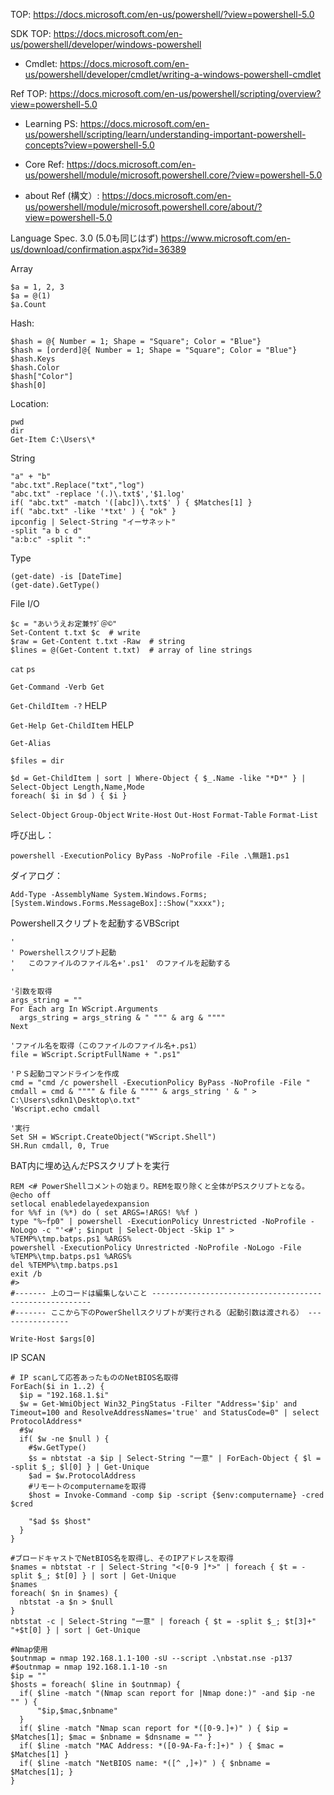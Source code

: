TOP: https://docs.microsoft.com/en-us/powershell/?view=powershell-5.0

SDK TOP: https://docs.microsoft.com/en-us/powershell/developer/windows-powershell

- Cmdlet: https://docs.microsoft.com/en-us/powershell/developer/cmdlet/writing-a-windows-powershell-cmdlet

Ref TOP: https://docs.microsoft.com/en-us/powershell/scripting/overview?view=powershell-5.0

- Learning PS: https://docs.microsoft.com/en-us/powershell/scripting/learn/understanding-important-powershell-concepts?view=powershell-5.0

- Core Ref: https://docs.microsoft.com/en-us/powershell/module/microsoft.powershell.core/?view=powershell-5.0

- about Ref (構文）: https://docs.microsoft.com/en-us/powershell/module/microsoft.powershell.core/about/?view=powershell-5.0


Language Spec. 3.0 (5.0も同じはず)
https://www.microsoft.com/en-us/download/confirmation.aspx?id=36389

Array
```
$a = 1, 2, 3
$a = @(1)
$a.Count
```
Hash:
```
$hash = @{ Number = 1; Shape = "Square"; Color = "Blue"}
$hash = [orderd]@{ Number = 1; Shape = "Square"; Color = "Blue"}
$hash.Keys
$hash.Color
$hash["Color"]
$hash[0]
```

Location:
```
pwd
dir
Get-Item C:\Users\*
```

String
```
"a" + "b"
"abc.txt".Replace("txt","log")
"abc.txt" -replace '(.)\.txt$','$1.log'
if( "abc.txt" -match '([abc])\.txt$' ) { $Matches[1] }
if( "abc.txt" -like '*txt' ) { "ok" }
ipconfig | Select-String "イーサネット"
-split "a b c d"
"a:b:c" -split ":"
```

Type
```
(get-date) -is [DateTime]
(get-date).GetType()
```

File I/O
```
$c = "あいうえお定兼ｻﾀﾞ＠©"
Set-Content t.txt $c  # write
$raw = Get-Content t.txt -Raw  # string
$lines = @(Get-Content t.txt)  # array of line strings
```

```cat```
```ps```

```Get-Command -Verb Get ```

```Get-ChildItem -?```   HELP

```Get-Help Get-ChildItem```   HELP

```Get-Alias```


```$files = dir```

```
$d = Get-ChildItem | sort | Where-Object { $_.Name -like "*D*" } | Select-Object Length,Name,Mode
foreach( $i in $d ) { $i }
```
```Select-Object```
```Group-Object```
```Write-Host```
```Out-Host```
```Format-Table```
```Format-List```

呼び出し：
```
powershell -ExecutionPolicy ByPass -NoProfile -File .\無題1.ps1
```

ダイアログ：
```
Add-Type -AssemblyName System.Windows.Forms;
[System.Windows.Forms.MessageBox]::Show("xxxx");
```


Powershellスクリプトを起動するVBScript
```
'
' Powershellスクリプト起動
'   このファイルのファイル名+'.ps1'　のファイルを起動する
'

'引数を取得
args_string = ""
For Each arg In WScript.Arguments
  args_string = args_string & " """ & arg & """"
Next

'ファイル名を取得（このファイルのファイル名+.ps1）
file = WScript.ScriptFullName + ".ps1"

'ＰＳ起動コマンドラインを作成
cmd = "cmd /c powershell -ExecutionPolicy ByPass -NoProfile -File "
cmdall = cmd & """" & file & """" & args_string ' & " > C:\Users\sdkn1\Desktop\o.txt"
'Wscript.echo cmdall

'実行
Set SH = WScript.CreateObject("WScript.Shell")
SH.Run cmdall, 0, True
```

BAT内に埋め込んだPSスクリプトを実行
```
REM <# PowerShellコメントの始まり。REMを取り除くと全体がPSスクリプトとなる。
@echo off
setlocal enabledelayedexpansion
for %%f in (%*) do ( set ARGS=!ARGS! %%f )
type "%~fp0" | powershell -ExecutionPolicy Unrestricted -NoProfile -NoLogo -c "'<#'; $input | Select-Object -Skip 1" > %TEMP%\tmp.batps.ps1 %ARGS%
powershell -ExecutionPolicy Unrestricted -NoProfile -NoLogo -File %TEMP%\tmp.batps.ps1 %ARGS%
del %TEMP%\tmp.batps.ps1
exit /b
#>
#------- 上のコードは編集しないこと --------------------------------------------------------
#------- ここから下のPowerShellスクリプトが実行される（起動引数は渡される） ----------------

Write-Host $args[0]
```

IP SCAN
```
# IP scanして応答あったもののNetBIOS名取得
ForEach($i in 1..2) {
  $ip = "192.168.1.$i"
  $w = Get-WmiObject Win32_PingStatus -Filter "Address='$ip' and Timeout=100 and ResolveAddressNames='true' and StatusCode=0" | select ProtocolAddress*
  #$w
  if( $w -ne $null ) {
    #$w.GetType()
    $s = nbtstat -a $ip | Select-String "一意" | ForEach-Object { $l = -split $_; $l[0] } | Get-Unique
    $ad = $w.ProtocolAddress
    #リモートのcomputernameを取得
    $host = Invoke-Command -comp $ip -script {$env:computername} -cred $cred

    "$ad $s $host"
  }
}

#ブロードキャストでNetBIOS名を取得し、そのIPアドレスを取得
$names = nbtstat -r | Select-String "<[0-9 ]*>" | foreach { $t = -split $_; $t[0] } | sort | Get-Unique
$names
foreach( $n in $names) {
  nbtstat -a $n > $null
}
nbtstat -c | Select-String "一意" | foreach { $t = -split $_; $t[3]+" "+$t[0] } | sort | Get-Unique 

#Nmap使用
$outnmap = nmap 192.168.1.1-100 -sU --script .\nbstat.nse -p137
#$outnmap = nmap 192.168.1.1-10 -sn
$ip = ""
$hosts = foreach( $line in $outnmap) {
  if( $line -match "(Nmap scan report for |Nmap done:)" -and $ip -ne "" ) {    
      "$ip,$mac,$nbname"
  }
  if( $line -match "Nmap scan report for *([0-9.]+)" ) { $ip = $Matches[1]; $mac = $nbname = $dnsname = "" }
  if( $line -match "MAC Address: *([0-9A-Fa-f:]+)" ) { $mac = $Matches[1] }
  if( $line -match "NetBIOS name: *([^ ,]+)" ) { $nbname = $Matches[1]; }
}
```


